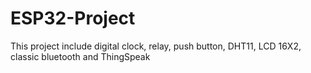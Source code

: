 # ESP32-Project
This project include digital clock, relay, push button, DHT11, LCD 16X2, classic bluetooth and ThingSpeak
